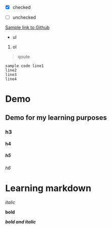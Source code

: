 - [x] checked

- [ ] unchecked

[Sample link to Github](https://github.com)

- ul

1. ol

> qoute

```
sample code line1
line2
line3
line4
```


# Demo
## Demo for my learning purposes
### h3
#### h4
##### h5
###### h6
# Learning markdown
*italic*

**bold**

***bold and italic***
